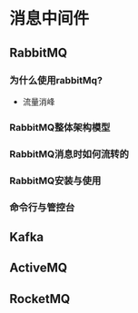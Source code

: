 # 消息中间件

## RabbitMQ

### 为什么使用rabbitMq?

* 流量消峰

### RabbitMQ整体架构模型

### RabbitMQ消息时如何流转的

 ### RabbitMQ安装与使用

### 命令行与管控台



## Kafka

## ActiveMQ

## RocketMQ

